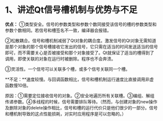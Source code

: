 # 1、讲述Qt信号槽机制与优势与不足

**优点：** ①类型安全。信号的参数类型和参数个数同接受该信号的槽的参数类型和参数个数相同。若信号和槽签名不一致，编译器会报错。

②松散耦合。信号和槽机制减弱了Qt对象的耦合度。激发信号的Qt对象无需知道是那个对象的那个信号槽接收它发出的信号，它只需在适当的时间发送适当的信号即可，而不需要关心是否被接受和那个对象接受了。Qt就保证了适当的槽得到了调用，即使关联的对象在运行时被删除。程序也不会奔溃。

③灵活性。一个信号可以关联多个槽，或多个信号关联同一个槽。

**不足：**速度较慢。与回调函数相比，信号和槽机制运行速度比直接调用非虚函数慢10倍。

原因：①需要定位接收信号的对象。②安全地遍历所有关联槽。③编组、解组传递参数。④多线程的时候，信号需要排队等待。（然而，与创建对象的new操作及删除对象的delete操作相比，信号和槽的运行代价只是他们很少的一部分。信号和槽机制导致的这点性能损耗，对实时应用程序是可以忽略的。） 
